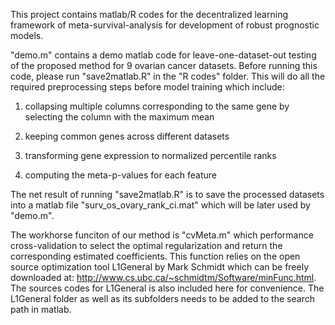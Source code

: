 This project contains matlab/R codes for the decentralized learning framework of meta-survival-analysis for development of robust prognostic models. 

"demo.m" contains a demo matlab code for leave-one-dataset-out testing of the proposed method for 9 ovarian cancer datasets. Before running this code, please run "save2matlab.R" in the "R codes" folder. This will do all the required preprocessing steps before model training which include:

1) collapsing multiple columns corresponding to the same gene by selecting the column with the maximum mean

2) keeping common genes across different datasets

3) transforming gene expression to normalized percentile ranks

4) computing the meta-p-values for each feature

The net result of running "save2matlab.R" is to save the processed datasets into a matlab file "surv_os_ovary_rank_ci.mat" which will be later used by "demo.m".

The workhorse funciton of our method is "cvMeta.m" which performance cross-validation to select the optimal regularization and return the corresponding estimated coefficients. This function relies on the open source optimization tool L1General by Mark Schmidt which can be freely downloaded at: http://www.cs.ubc.ca/~schmidtm/Software/minFunc.html. The sources codes for L1General is also included here for convenience. The L1General folder as well as its subfolders needs to be added to the search path in matlab. 

